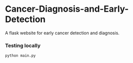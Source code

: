 # Cancer-Diagnosis-and-Early-Detection
A flask website for early cancer detection and diagnosis.

### Testing locally

	python main.py
